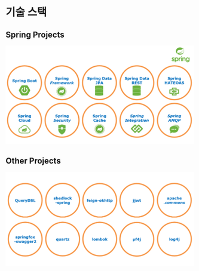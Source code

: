 # 기술 스택

## Spring Projects

<img title="stack" src="./images/spring/spring-io.png" alt="spring-io.png" width="800px">

## Other Projects

<img title="stack" src="./images/spring/others.png" alt="others.png" width="800px">
